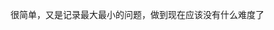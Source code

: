 <!-- date and tags in the next two lines
2018-03-28 16:00:00 +0800
maxima and minima
-->

很简单，又是记录最大最小的问题，做到现在应该没有什么难度了
